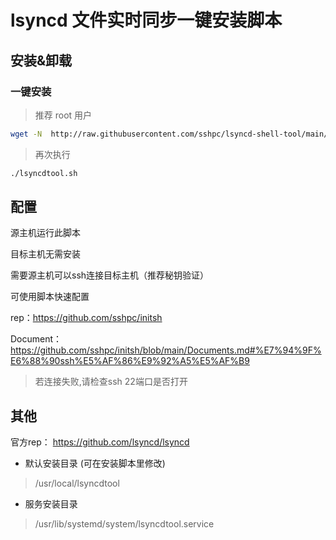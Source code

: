 # lsyncd 文件实时同步一键安装脚本

## 安装&卸载

### 一键安装
> 推荐 root 用户

```sh
wget -N  http://raw.githubusercontent.com/sshpc/lsyncd-shell-tool/main/lsyncdtool.sh && chmod +x ./lsyncdtool.sh && ./lsyncdtool.sh
```

> 再次执行

```sh
./lsyncdtool.sh
```

## 配置

源主机运行此脚本  

目标主机无需安装

需要源主机可以ssh连接目标主机（推荐秘钥验证）

可使用脚本快速配置

rep：https://github.com/sshpc/initsh

Document：
https://github.com/sshpc/initsh/blob/main/Documents.md#%E7%94%9F%E6%88%90ssh%E5%AF%86%E9%92%A5%E5%AF%B9

>若连接失败,请检查ssh 22端口是否打开 

## 其他

官方rep： https://github.com/lsyncd/lsyncd

* 默认安装目录 (可在安装脚本里修改)
>/usr/local/lsyncdtool
* 服务安装目录
>/usr/lib/systemd/system/lsyncdtool.service







